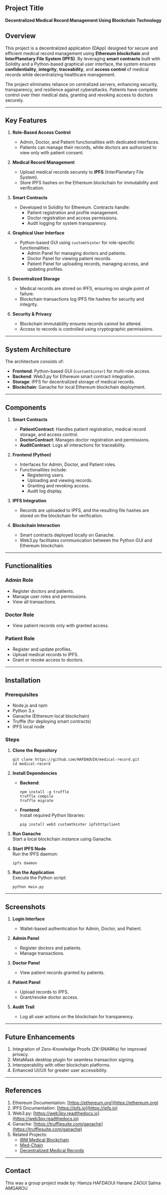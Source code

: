 
## Project Title  
**Decentralized Medical Record Management Using Blockchain Technology**

## Overview  
This project is a decentralized application (DApp) designed for secure and efficient medical record management using **Ethereum blockchain** and **InterPlanetary File System (IPFS)**. By leveraging **smart contracts** built with Solidity and a Python-based graphical user interface, the system ensures **confidentiality**, **integrity**, **traceability**, and **access control** of medical records while decentralizing healthcare management.

The project eliminates reliance on centralized servers, enhancing security, transparency, and resilience against cyberattacks. Patients have complete control over their medical data, granting and revoking access to doctors securely.

---

## Key Features  

1. **Role-Based Access Control**  
   - Admin, Doctor, and Patient functionalities with dedicated interfaces.  
   - Patients can manage their records, while doctors are authorized to view only with patient consent.  

2. **Medical Record Management**  
   - Upload medical records securely to **IPFS** (InterPlanetary File System).  
   - Store IPFS hashes on the Ethereum blockchain for immutability and verification.  

3. **Smart Contracts**  
   - Developed in Solidity for Ethereum. Contracts handle:  
     - Patient registration and profile management.  
     - Doctor registration and access permissions.  
     - Audit logging for system transparency.  

4. **Graphical User Interface**  
   - Python-based GUI using `customtkinter` for role-specific functionalities:  
     - Admin Panel for managing doctors and patients.  
     - Doctor Panel for viewing patient records.  
     - Patient Panel for uploading records, managing access, and updating profiles.

5. **Decentralized Storage**  
   - Medical records are stored on IPFS, ensuring no single point of failure.  
   - Blockchain transactions log IPFS file hashes for security and integrity.  

6. **Security & Privacy**  
   - Blockchain immutability ensures records cannot be altered.  
   - Access to records is controlled using cryptographic permissions.

---

## System Architecture  

The architecture consists of:  

- **Frontend**: Python-based GUI (`customtkinter`) for multi-role access.  
- **Backend**: Web3.py for Ethereum smart contract integration.  
- **Storage**: IPFS for decentralized storage of medical records.  
- **Blockchain**: Ganache for local Ethereum blockchain deployment.  

---

## Components  

1. **Smart Contracts**  
   - **PatientContract**: Handles patient registration, medical record storage, and access control.  
   - **DoctorContract**: Manages doctor registration and permissions.  
   - **AuditContract**: Logs all interactions for traceability.  

2. **Frontend (Python)**  
   - Interfaces for Admin, Doctor, and Patient roles.  
   - Functionalities include:  
     - Registering users.  
     - Uploading and viewing records.  
     - Granting and revoking access.  
     - Audit log display.  

3. **IPFS Integration**  
   - Records are uploaded to IPFS, and the resulting file hashes are stored on the blockchain for verification.  

4. **Blockchain Interaction**  
   - Smart contracts deployed locally on Ganache.  
   - Web3.py facilitates communication between the Python GUI and Ethereum blockchain.  

---

## Functionalities  

### **Admin Role**  
- Register doctors and patients.  
- Manage user roles and permissions.  
- View all transactions.  

### **Doctor Role**  
- View patient records only with granted access.  

### **Patient Role**  
- Register and update profiles.  
- Upload medical records to IPFS.  
- Grant or revoke access to doctors.  

---

## Installation  

### Prerequisites  
- Node.js and npm  
- Python 3.x  
- Ganache (Ethereum local blockchain)  
- Truffle (for deploying smart contracts)  
- IPFS local node  

### Steps  

1. **Clone the Repository**  
   ```  
   git clone https://github.com/HAFDAOUIH/medical-record.git  
   cd medical-record  
   ```  

2. **Install Dependencies**  
   - **Backend**:  
     ```  
     npm install -g truffle  
     truffle compile  
     truffle migrate  
     ```  
   - **Frontend**:  
     Install required Python libraries:  
     ```  
     pip install web3 customtkinter ipfshttpclient  
     ```  

3. **Run Ganache**  
   Start a local blockchain instance using Ganache.  

4. **Start IPFS Node**  
   Run the IPFS daemon:  
   ```  
   ipfs daemon  
   ```  

5. **Run the Application**  
   Execute the Python script:  
   ```  
   python main.py  
   ```  

---

## Screenshots  

1. **Login Interface**  
   - Wallet-based authentication for Admin, Doctor, and Patient.  

2. **Admin Panel**  
   - Register doctors and patients.  
   - Manage transactions.  

3. **Doctor Panel**  
   - View patient records granted by patients.  

4. **Patient Panel**  
   - Upload records to IPFS.  
   - Grant/revoke doctor access.  

5. **Audit Trail**  
   - Log all user actions on the blockchain for transparency.  

---

## Future Enhancements  

1. Integration of Zero-Knowledge Proofs (ZK-SNARKs) for improved privacy.  
2. MetaMask desktop plugin for seamless transaction signing.  
3. Interoperability with other blockchain platforms.  
4. Enhanced UI/UX for greater user accessibility.  

---

## References  

1. Ethereum Documentation: [https://ethereum.org](https://ethereum.org)  
2. IPFS Documentation: [https://ipfs.io](https://ipfs.io)  
3. Web3.py: [https://web3py.readthedocs.io](https://web3py.readthedocs.io)  
4. Ganache: [https://trufflesuite.com/ganache](https://trufflesuite.com/ganache)  
5. Related Projects:  
   - [IBM Medical Blockchain](https://github.com/IBM/Medical-Blockchain)  
   - [Med-Chain](https://github.com/JeffreytheCoder/med-chain)  
   - [Decentralized Medical Records](https://github.com/jayateertha043/Decentralized-Medical-Records)  

---  

## Contact  

This was a group project made by:
Hamza HAFDAOUI
Hanane ZAOUI
Salma AMGAROU
